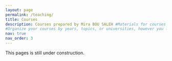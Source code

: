 ```yaml
---
layout: page
permalink: /teaching/
title: Courses
description: Courses prepared by Mira BOU SALEH #Materials for courses I taught. #Materials for courses you taught. Replace this text with your description. # For now, this page is assumed to be a static description of your courses. You can convert it to a collection similar to `_projects/` so that you can have a dedicated page for each course.
#Organize your courses by years, topics, or universities, however you like!
nav: true
nav_order: 3
---
```


This pages is still under construction. 



